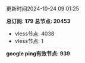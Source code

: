 更新时间2024-10-24 09:01:25

**总订阅: 179**
**总节点: 20453**
- vless节点: 4038
- vless节点: 1

**google ping有效节点: 939**
